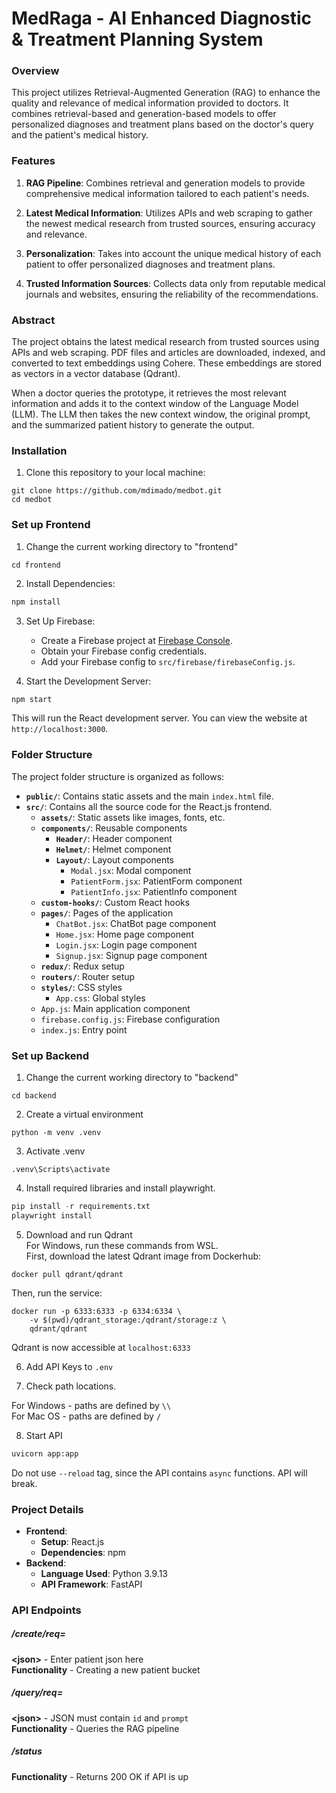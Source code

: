 MedRaga - AI Enhanced Diagnostic & Treatment Planning System
===================================================

### Overview

This project utilizes Retrieval-Augmented Generation (RAG) to enhance the quality and relevance of medical information provided to doctors. It combines retrieval-based and generation-based models to offer personalized diagnoses and treatment plans based on the doctor's query and the patient's medical history.

### Features

1.  **RAG Pipeline**: Combines retrieval and generation models to provide comprehensive medical information tailored to each patient's needs.

2.  **Latest Medical Information**: Utilizes APIs and web scraping to gather the newest medical research from trusted sources, ensuring accuracy and relevance.

3.  **Personalization**: Takes into account the unique medical history of each patient to offer personalized diagnoses and treatment plans.

4.  **Trusted Information Sources**: Collects data only from reputable medical journals and websites, ensuring the reliability of the recommendations.

### Abstract

The project obtains the latest medical research from trusted sources using APIs and web scraping. PDF files and articles are downloaded, indexed, and converted to text embeddings using Cohere. These embeddings are stored as vectors in a vector database (Qdrant).

When a doctor queries the prototype, it retrieves the most relevant information and adds it to the context window of the Language Model (LLM). The LLM then takes the new context window, the original prompt, and the summarized patient history to generate the output.

### Installation

1. Clone this repository to your local machine:

  ```
  git clone https://github.com/mdimado/medbot.git
  cd medbot
  ```



### Set up Frontend
  
1. Change the current working directory to "frontend"
  
  ```  
  cd frontend
  ```

2. Install Dependencies:
   
  ```bash
  npm install
  ```

3. Set Up Firebase:
   - Create a Firebase project at [Firebase Console](https://console.firebase.google.com/).
   - Obtain your Firebase config credentials.
   - Add your Firebase config to `src/firebase/firebaseConfig.js`.

4. Start the Development Server:
   
  ```bash
  npm start
  ```

   This will run the React development server. You can view the website at `http://localhost:3000`.

### Folder Structure

The project folder structure is organized as follows:

- **`public/`**: Contains static assets and the main `index.html` file.
- **`src/`**: Contains all the source code for the React.js frontend.
  - **`assets/`**: Static assets like images, fonts, etc.
  - **`components/`**: Reusable components
    - **`Header/`**: Header component
    - **`Helmet/`**: Helmet component
    - **`Layout/`**: Layout components
      - `Modal.jsx`: Modal component
      - `PatientForm.jsx`: PatientForm component
      - `PatientInfo.jsx`: PatientInfo component
  - **`custom-hooks/`**: Custom React hooks
  - **`pages/`**: Pages of the application
    - `ChatBot.jsx`: ChatBot page component
    - `Home.jsx`: Home page component
    - `Login.jsx`: Login page component
    - `Signup.jsx`: Signup page component
  - **`redux/`**: Redux setup
  - **`routers/`**: Router setup
  - **`styles/`**: CSS styles
    - `App.css`: Global styles
  - `App.js`: Main application component
  - `firebase.config.js`: Firebase configuration
  - `index.js`: Entry point


### Set up Backend
  
1. Change the current working directory to "backend"
  
  ```  
  cd backend
  ```  
  
2. Create a virtual environment  
  
  ```  
  python -m venv .venv  
  ```  
  
3. Activate .venv  
  
  ```  
  .venv\Scripts\activate  
  ```  
  
4. Install required libraries and install playwright.  
  
  ```python  
  pip install -r requirements.txt
  playwright install
  ```

5. Download and run Qdrant  
   For Windows, run these commands from WSL.  
First, download the latest Qdrant image from Dockerhub:   
  ```
  docker pull qdrant/qdrant
  ``` 
  Then, run the service:
  ```
  docker run -p 6333:6333 -p 6334:6334 \
      -v $(pwd)/qdrant_storage:/qdrant/storage:z \
      qdrant/qdrant
  ```
Qdrant is now accessible at `localhost:6333`  

6. Add API Keys to `.env`

7. Check path locations.

For Windows - paths are defined by `\\`  
For Mac OS - paths are defined by `/`  

8. Start API  
  
  ```python  
  uvicorn app:app 
  ```
Do not use `--reload` tag, since the API contains `async` functions. API will break.
  
### Project Details

-   **Frontend**:
    -   **Setup**: React.js
    -   **Dependencies**: npm
-   **Backend**:
    -   **Language Used**: Python 3.9.13
    -   **API Framework**: FastAPI
  
### API Endpoints  
  
##### /create/req=<json>  
  
**\<json\>** - Enter patient json here  
**Functionality** - Creating a new patient bucket  
  
##### /query/req=<json>
  
**\<json\>** - JSON must contain `id` and `prompt`  
**Functionality** - Queries the RAG pipeline   

##### /status
  
**Functionality** - Returns 200 OK if API is up  
  

    
